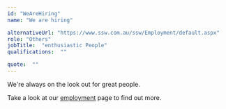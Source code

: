 ```yaml
---
id: "WeAreHiring"
name: "We are hiring"

alternativeUrl: "https://www.ssw.com.au/ssw/Employment/default.aspx"
role: "Others"
jobTitle:  "enthusiastic People"
qualifications:  ""

quote:  ""
---
```


We're always on the look out for great people.

Take a look at our [employment](http://www.ssw.com.au/ssw/Employment/Employment.aspx) page to find out more.
